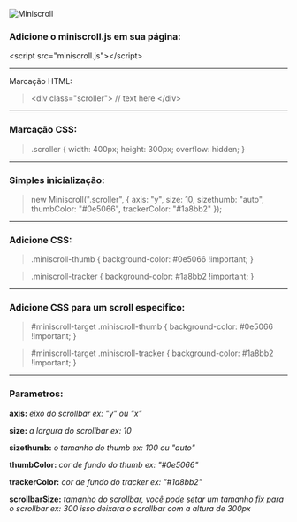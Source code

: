 ![Miniscroll](http://miniscroll.rogerluizm.com.br/img/logo.png)

### Adicione o miniscroll.js em sua página:

&lt;script src="miniscroll.js"&gt;&lt;/script&gt;

***

Marcação HTML:

> &lt;div class="scroller"&gt;
> // text here
> &lt;/div&gt;

***

### Marcação CSS:
> .scroller {
>     width: 400px;
>     height: 300px;
>     overflow: hidden;
> }

***

### Simples inicialização:
> new Miniscroll(".scroller", {
>     axis: "y",
>     size: 10,
>     sizethumb: "auto",
>     thumbColor: "#0e5066",
>     trackerColor: "#1a8bb2"
> });

***

### Adicione CSS:
> .miniscroll-thumb {
>     background-color: #0e5066 !important;
> }

> .miniscroll-tracker {
>     background-color: #1a8bb2 !important;
> }

***

### Adicione CSS para um scroll especifico:
> &#35;miniscroll-target .miniscroll-thumb {
>     background-color: #0e5066 !important;
> }

> &#35;miniscroll-target .miniscroll-tracker {
>     background-color: #1a8bb2 !important;
> }

***

### Parametros:
**axis:**
_eixo do scrollbar ex: "y" ou "x"_

**size:**
_a largura do scrollbar ex: 10_

**sizethumb:**
_o tamanho do thumb ex: 100 ou "auto"_

**thumbColor:**
_cor de fundo do thumb ex: "#0e5066"_

**trackerColor:**
_cor de fundo do tracker ex: "#1a8bb2"_

**scrollbarSize:**
_tamanho do scrollbar, você pode setar um tamanho fix para o scrollbar ex: 300 isso deixara o scrollbar com a altura de 300px_

